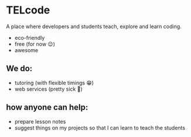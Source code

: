 # TELcode
A place where developers and students teach, explore and learn coding.
- eco-friendly
- free (for now :wink:)
- awesome
## We do:
- tutoring (with flexible timings :grin:)
- web services (pretty sick 🤙)
## how anyone can help:
- prepare lesson notes
- suggest things on my projects so that I can learn to teach the students
<!-- add badges showing the project count and student count -->
